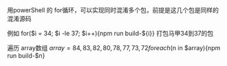用powerShell 的 for循环，可以实现同时混淆多个包，前提是这几个包是同样的混淆源码

例如 for($i = 34; $i -le 37; $i++){npm run build-${i}} 打包马甲34到37的包


遍历 array数组
$array = 84,83,82,80,78,77,73,72
foreach ($n in $array){npm run build-$n}